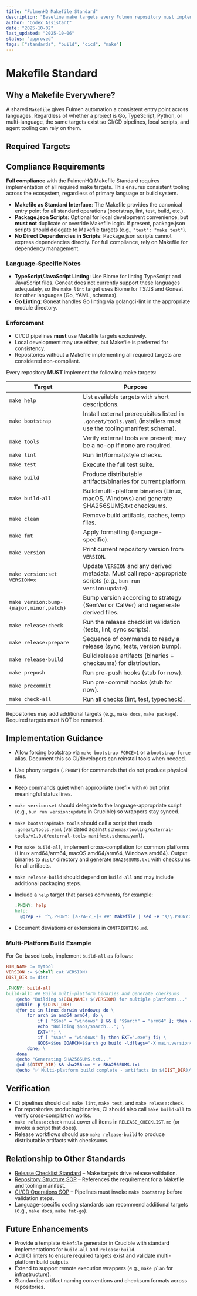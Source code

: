 ```yaml
---
title: "FulmenHQ Makefile Standard"
description: "Baseline make targets every Fulmen repository must implement"
author: "Codex Assistant"
date: "2025-10-02"
last_updated: "2025-10-06"
status: "approved"
tags: ["standards", "build", "cicd", "make"]
---
```


# Makefile Standard

## Why a Makefile Everywhere?

A shared `Makefile` gives Fulmen automation a consistent entry point across languages. Regardless of whether a project is Go, TypeScript, Python, or multi-language, the same targets exist so CI/CD pipelines, local scripts, and agent tooling can rely on them.

## Required Targets

## Compliance Requirements

**Full compliance** with the FulmenHQ Makefile Standard requires implementation of all required make targets. This ensures consistent tooling across the ecosystem, regardless of primary language or build system.

- **Makefile as Standard Interface**: The Makefile provides the canonical entry point for all standard operations (bootstrap, lint, test, build, etc.).
- **Package.json Scripts**: Optional for local development convenience, but **must not** duplicate or override Makefile logic. If present, package.json scripts should delegate to Makefile targets (e.g., `"test": "make test"`).
- **No Direct Dependencies in Scripts**: Package.json scripts cannot express dependencies directly. For full compliance, rely on Makefile for dependency management.

### Language-Specific Notes

- **TypeScript/JavaScript Linting**: Use Biome for linting TypeScript and JavaScript files. Goneat does not currently support these languages adequately, so the `make lint` target uses Biome for TS/JS and Goneat for other languages (Go, YAML, schemas).
- **Go Linting**: Goneat handles Go linting via golangci-lint in the appropriate module directory.

### Enforcement

- CI/CD pipelines **must** use Makefile targets exclusively.
- Local development may use either, but Makefile is preferred for consistency.
- Repositories without a Makefile implementing all required targets are considered non-compliant.

Every repository **MUST** implement the following make targets:

| Target                                  | Purpose                                                                                                          |
| --------------------------------------- | ---------------------------------------------------------------------------------------------------------------- |
| `make help`                             | List available targets with short descriptions.                                                                  |
| `make bootstrap`                        | Install external prerequisites listed in `.goneat/tools.yaml` (installers must use the tooling manifest schema). |
| `make tools`                            | Verify external tools are present; may be a no-op if none are required.                                          |
| `make lint`                             | Run lint/format/style checks.                                                                                    |
| `make test`                             | Execute the full test suite.                                                                                     |
| `make build`                            | Produce distributable artifacts/binaries for current platform.                                                   |
| `make build-all`                        | Build multi-platform binaries (Linux, macOS, Windows) and generate SHA256SUMS.txt checksums.                     |
| `make clean`                            | Remove build artifacts, caches, temp files.                                                                      |
| `make fmt`                              | Apply formatting (language-specific).                                                                            |
| `make version`                          | Print current repository version from `VERSION`.                                                                 |
| `make version:set VERSION=x`            | Update `VERSION` and any derived metadata. Must call repo-appropriate scripts (e.g., `bun run version:update`).  |
| `make version:bump-{major,minor,patch}` | Bump version according to strategy (SemVer or CalVer) and regenerate derived files.                              |
| `make release:check`                    | Run the release checklist validation (tests, lint, sync scripts).                                                |
| `make release:prepare`                  | Sequence of commands to ready a release (sync, tests, version bump).                                             |
| `make release-build`                    | Build release artifacts (binaries + checksums) for distribution.                                                 |
| `make prepush`                          | Run pre-push hooks (stub for now).                                                                               |
| `make precommit`                        | Run pre-commit hooks (stub for now).                                                                             |
| `make check-all`                        | Run all checks (lint, test, typecheck).                                                                          |

Repositories may add additional targets (e.g., `make docs`, `make package`). Required targets must NOT be renamed.

## Implementation Guidance

- Allow forcing bootstrap via `make bootstrap FORCE=1` or a `bootstrap-force` alias. Document this so CI/developers can reinstall tools when needed.

- Use phony targets (`.PHONY`) for commands that do not produce physical files.
- Keep commands quiet when appropriate (prefix with `@`) but print meaningful status lines.
- `make version:set` should delegate to the language-appropriate script (e.g., `bun run version:update` in Crucible) so wrappers stay synced.
- `make bootstrap`/`make tools` should call a script that reads `.goneat/tools.yaml` (validated against `schemas/tooling/external-tools/v1.0.0/external-tools-manifest.schema.yaml`).
- For `make build-all`, implement cross-compilation for common platforms (Linux amd64/arm64, macOS amd64/arm64, Windows amd64). Output binaries to `dist/` directory and generate `SHA256SUMS.txt` with checksums for all artifacts.
- `make release-build` should depend on `build-all` and may include additional packaging steps.
- Include a `help` target that parses comments, for example:
  ```makefile
  .PHONY: help
  help:
  	@grep -E '^\.PHONY: [a-zA-Z_-]+ ##' Makefile | sed -e 's/\.PHONY: //' -e 's/ ##/\t/'
  ```
- Document deviations or extensions in `CONTRIBUTING.md`.

### Multi-Platform Build Example

For Go-based tools, implement `build-all` as follows:

```makefile
BIN_NAME := mytool
VERSION := $(shell cat VERSION)
DIST_DIR := dist

.PHONY: build-all
build-all: ## Build multi-platform binaries and generate checksums
	@echo "Building $(BIN_NAME) $(VERSION) for multiple platforms..."
	@mkdir -p $(DIST_DIR)
	@for os in linux darwin windows; do \
		for arch in amd64 arm64; do \
			if [ "$$os" = "windows" ] && [ "$$arch" = "arm64" ]; then continue; fi; \
			echo "Building $$os/$$arch..."; \
			EXT=""; \
			if [ "$$os" = "windows" ]; then EXT=".exe"; fi; \
			GOOS=$$os GOARCH=$$arch go build -ldflags="-X main.version=$(VERSION)" -o $(DIST_DIR)/$(BIN_NAME)-$$os-$$arch$$EXT ./cmd; \
		done; \
	done
	@echo "Generating SHA256SUMS.txt..."
	@cd $(DIST_DIR) && sha256sum * > SHA256SUMS.txt
	@echo "✅ Multi-platform build complete - artifacts in $(DIST_DIR)/"
```

## Verification

- CI pipelines should call `make lint`, `make test`, and `make release:check`.
- For repositories producing binaries, CI should also call `make build-all` to verify cross-compilation works.
- `make release:check` must cover all items in `RELEASE_CHECKLIST.md` (or invoke a script that does).
- Release workflows should use `make release-build` to produce distributable artifacts with checksums.

## Relationship to Other Standards

- [Release Checklist Standard](release-checklist-standard.md) – Make targets drive release validation.
- [Repository Structure SOP](../sop/repository-structure.md) – References the requirement for a Makefile and tooling manifest.
- [CI/CD Operations SOP](../sop/cicd-operations.md) – Pipelines must invoke `make bootstrap` before validation steps.
- Language-specific coding standards can recommend additional targets (e.g., `make docs`, `make fmt-go`).

## Future Enhancements

- Provide a template `Makefile` generator in Crucible with standard implementations for `build-all` and `release:build`.
- Add CI linters to ensure required targets exist and validate multi-platform build outputs.
- Extend to support remote execution wrappers (e.g., `make plan` for infrastructure).
- Standardize artifact naming conventions and checksum formats across repositories.
